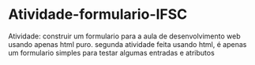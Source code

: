 # Atividade-formulario-IFSC

Atividade: construir um formulario para a aula de desenvolvimento web usando apenas html puro.
segunda atividade feita usando html, é apenas um formulario simples para testar algumas entradas e atributos
